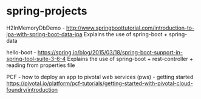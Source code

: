 # spring-projects

H2InMemoryDbDemo - http://www.springboottutorial.com/introduction-to-jpa-with-spring-boot-data-jpa
Explains the use of spring-boot + spring-data

hello-boot - https://spring.io/blog/2015/03/18/spring-boot-support-in-spring-tool-suite-3-6-4
Explains the use of spring-boot + rest-controller + reading from properties file

PCF - how  to deploy an app to pivotal web services (pws) - getting started
https://pivotal.io/platform/pcf-tutorials/getting-started-with-pivotal-cloud-foundry/introduction


